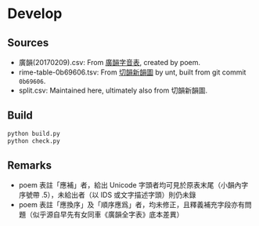 # Develop

## Sources

- 廣韻(20170209).csv: From [廣韻字音表](https://zhuanlan.zhihu.com/p/20430939), created by poem.
- rime-table-0b69606.tsv: From [切韻新韻圖](https://phesoca.com/rime-table/) by unt, built from git commit `0b69606`.
- split.csv: Maintained here, ultimately also from 切韻新韻圖.

## Build

```sh
python build.py
python check.py
```

## Remarks

- poem 表註「應補」者，給出 Unicode 字頭者均可見於原表末尾（小韻內字序號帶 .5），未給出者（以 IDS 或文字描述字頭）則仍未錄
- poem 表註「應換序」及「順序應爲」者，均未修正，且釋義補充字段亦有問題（似乎源自早先有女同車《廣韻全字表》底本差異）
